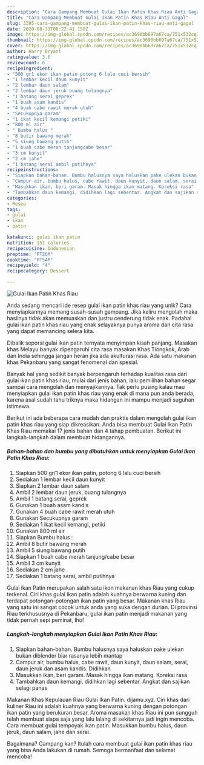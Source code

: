 ```yaml
---
description: "Cara Gampang Membuat Gulai Ikan Patin Khas Riau Anti Gagal"
title: "Cara Gampang Membuat Gulai Ikan Patin Khas Riau Anti Gagal"
slug: 3395-cara-gampang-membuat-gulai-ikan-patin-khas-riau-anti-gagal
date: 2020-08-31T08:22:41.150Z
image: https://img-global.cpcdn.com/recipes/ac3690bb697a67ca/751x532cq70/gulai-ikan-patin-khas-riau-foto-resep-utama.jpg
thumbnail: https://img-global.cpcdn.com/recipes/ac3690bb697a67ca/751x532cq70/gulai-ikan-patin-khas-riau-foto-resep-utama.jpg
cover: https://img-global.cpcdn.com/recipes/ac3690bb697a67ca/751x532cq70/gulai-ikan-patin-khas-riau-foto-resep-utama.jpg
author: Harry Bryant
ratingvalue: 3.6
reviewcount: 6
recipeingredient:
- "500 gr1 ekor ikan patin potong 6 lalu cuci bersih"
- "1 lembar kecil daun kunyit"
- "2 lembar daun salam"
- "2 lembar daun jeruk buang tulangnya"
- "1 batang serai geprek"
- "1 buah asam kandis"
- "4 buah cabe rawit merah utuh"
- "Secukupnya garam"
- "1 ikat kecil kemangi petiki"
- "800 ml air"
- " Bumbu halus "
- "8 butir bawang merah"
- "5 siung bawang putih"
- "1 buah cabe merah tanjungcabe besar"
- "3 cm kunyit"
- "2 cm jahe"
- "1 batang serai ambil putihnya"
recipeinstructions:
- "Siapkan bahan-bahan. Bumbu halusnya saya haluskan pake ulekan bukan diblender biar rasanya lebih mantap"
- "Campur air, bumbu halus, cabe rawit, daun kunyit, daun salam, serai, daun jeruk dan asam kandis. Didihkan"
- "Masukkan ikan, beri garam. Masak hingga ikan matang. Koreksi rasa"
- "Tambahkan daun kemangi, didihkan lagi sebentar. Angkat dan sajikan selagi panas"
categories:
- Resep
tags:
- gulai
- ikan
- patin

katakunci: gulai ikan patin 
nutrition: 151 calories
recipecuisine: Indonesian
preptime: "PT26M"
cooktime: "PT54M"
recipeyield: "4"
recipecategory: Dessert

---
```



![Gulai Ikan Patin Khas Riau](https://img-global.cpcdn.com/recipes/ac3690bb697a67ca/751x532cq70/gulai-ikan-patin-khas-riau-foto-resep-utama.jpg)

Anda sedang mencari ide resep gulai ikan patin khas riau yang unik? Cara menyiapkannya memang susah-susah gampang. Jika keliru mengolah maka hasilnya tidak akan memuaskan dan justru cenderung tidak enak. Padahal gulai ikan patin khas riau yang enak selayaknya punya aroma dan cita rasa yang dapat memancing selera kita.

Dibalik seporsi gulai ikan patin ternyata menyimpan kisah panjang. Masakan khas Melayu banyak dipengaruhi cita rasa masakan Khas Tiongkok, Arab dan India sehingga jangan heran jika ada akulturasi rasa. Ada satu makanan khas Pekanbaru yang sangat fenomenal dan spesial.

Banyak hal yang sedikit banyak berpengaruh terhadap kualitas rasa dari gulai ikan patin khas riau, mulai dari jenis bahan, lalu pemilihan bahan segar sampai cara mengolah dan menyajikannya. Tak perlu pusing kalau mau menyiapkan gulai ikan patin khas riau yang enak di mana pun anda berada, karena asal sudah tahu triknya maka hidangan ini mampu menjadi suguhan istimewa.


Berikut ini ada beberapa cara mudah dan praktis dalam mengolah gulai ikan patin khas riau yang siap dikreasikan. Anda bisa membuat Gulai Ikan Patin Khas Riau memakai 17 jenis bahan dan 4 tahap pembuatan. Berikut ini langkah-langkah dalam membuat hidangannya.

<!--inarticleads1-->

##### Bahan-bahan dan bumbu yang dibutuhkan untuk menyiapkan Gulai Ikan Patin Khas Riau:

1. Siapkan 500 gr/1 ekor ikan patin, potong 6 lalu cuci bersih
1. Sediakan 1 lembar kecil daun kunyit
1. Siapkan 2 lembar daun salam
1. Ambil 2 lembar daun jeruk, buang tulangnya
1. Ambil 1 batang serai, geprek
1. Gunakan 1 buah asam kandis
1. Gunakan 4 buah cabe rawit merah utuh
1. Gunakan Secukupnya garam
1. Sediakan 1 ikat kecil kemangi, petiki
1. Gunakan 800 ml air
1. Siapkan  Bumbu halus :
1. Ambil 8 butir bawang merah
1. Ambil 5 siung bawang putih
1. Siapkan 1 buah cabe merah tanjung/cabe besar
1. Ambil 3 cm kunyit
1. Sediakan 2 cm jahe
1. Sediakan 1 batang serai, ambil putihnya


Gulai ikan Patin merupakan salah satu ikon makanan khas Riau yang cukup terkenal. Ciri khas gulai ikan patin adalah kuahnya berwarna kuning dan terdapat potongan-potongan ikan patin yang besar. Makanan khas Riau yang satu ini sangat cocok untuk anda yang suka dengan durian. Di provinsi Riau terkhususnya di Pekanbaru, gulai ikan patin menjadi makanan yang tidak pernah sepi peminat, lho! 

<!--inarticleads2-->

##### Langkah-langkah menyiapkan Gulai Ikan Patin Khas Riau:

1. Siapkan bahan-bahan. Bumbu halusnya saya haluskan pake ulekan bukan diblender biar rasanya lebih mantap
1. Campur air, bumbu halus, cabe rawit, daun kunyit, daun salam, serai, daun jeruk dan asam kandis. Didihkan
1. Masukkan ikan, beri garam. Masak hingga ikan matang. Koreksi rasa
1. Tambahkan daun kemangi, didihkan lagi sebentar. Angkat dan sajikan selagi panas


Makanan Khas Kepulauan Riau Gulai Ikan Patin. dijamu.xyz. Ciri khas dari kuliner Riau ini adalah kuahnya yang berwarna kuning dengan potongan ikan patin yang berukuran besar. Aroma masakan khas Riau ini pun sungguh telah membuat siapa saja yang lalu lalang di sekitarnya jadi ingin mencoba. Cara membuat gulai tempoyak ikan patin. Masukkan bumbu halus, daun jeruk, daun salam, jahe dan serai. 

Bagaimana? Gampang kan? Itulah cara membuat gulai ikan patin khas riau yang bisa Anda lakukan di rumah. Semoga bermanfaat dan selamat mencoba!
